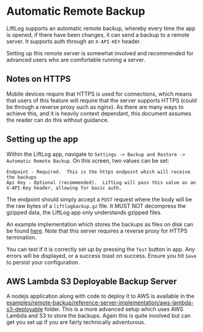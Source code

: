 # Automatic Remote Backup

LiftLog supports an automatic remote backup, whereby every time the app is opened, if there have been changes, it can send a backup to a remote server. It supports auth through an `X-API-KEY` header.

Setting up this remote server is somewhat involved and recommended for advanced users who are comfortable running a server.

## Notes on HTTPS

Mobile devices require that HTTPS is used for connections, which means that users of this feature will require that the server supports HTTPS (could be through a reverse proxy such as nginx). As there are many ways to achieve this, and it is heavily context dependant, this document assumes the reader can do this without guidance.

## Setting up the app

Within the LiftLog app, navigate to `Settings -> Backup and Restore -> Automatic Remote Backup`. On this screen, two values can be set:

```
Endpoint - Required.  This is the https endpoint which will receive the backups
Api Key - Optional (recommended).  LiftLog will pass this value as an X-API-Key header, allowing for basic auth.
```

The endpoint should simply accept a `POST` request where the body will be the raw bytes of a `liftlogbackup.gz` file. It MUST NOT decompress the gzipped data, the LiftLog app only understands gzipped files.

An example implementation which stores the backups as files on disk can be found [here](../examples/remote-backup/LiftLog.BackupServer/). Note that this server requires a reverse proxy for HTTPS termination.

You can test if it is correctly set up by pressing the `Test` button in app. Any errors will be displayed, or a success toast on success. Ensure you hit `Save` to persist your configuration.

## AWS Lambda S3 Deployable Backup Server

A nodejs application along with code to deploy it to AWS is available in the [examples/remote-backup/reference-server-implementation/aws-lambda-s3-deployable](../examples/remote-backup/reference-server-implementation/aws-lambda-s3-deployable) folder. This is a more advanced setup which uses AWS Lambda and S3 to store the backups. Again this is quite involved but can get you set up if you are fairly technically adventurous.
